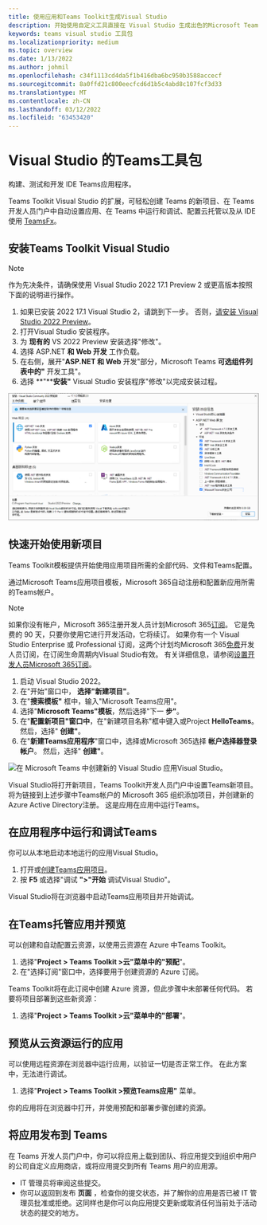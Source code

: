 ```yaml
---
title: 使用应用和Teams Toolkit生成Visual Studio
description: 开始使用自定义工具直接在 Visual Studio 生成出色的Microsoft Teams Toolkit。 了解如何在开发人员门户Visual Studio应用、验证应用，以及从开发人员门户Visual Studio应用。
keywords: teams visual studio 工具包
ms.localizationpriority: medium
ms.topic: overview
ms.date: 1/13/2022
ms.author: johmil
ms.openlocfilehash: c34f1113cd4da5f1b416dba6bc950b3588accecf
ms.sourcegitcommit: 8a0ffd21c800eecfcd6d1b5c4abd8c107fcf3d33
ms.translationtype: MT
ms.contentlocale: zh-CN
ms.lasthandoff: 03/12/2022
ms.locfileid: "63453420"
---
```

# <a name="teams-toolkit-for-visual-studio"></a>Visual Studio 的Teams工具包

构建、测试和开发 IDE Teams应用程序。

Teams Toolkit Visual Studio 的扩展，可轻松创建 Teams 的新项目、在 Teams 开发人员门户中自动设置应用、在 Teams 中运行和调试、配置云托管以及从 IDE 使用 [TeamsFx](https://github.com/OfficeDev/teamsfx)。

## <a name="install-teams-toolkit-for-visual-studio"></a>安装Teams Toolkit Visual Studio

>[!NOTE]
> 作为先决条件，请确保使用 Visual Studio 2022 17.1 Preview 2 或更高版本按照下面的说明进行操作。

1. 如果已安装 2022 17.1 Visual Studio 2，请跳到下一步。 否则，[请安装 Visual Studio 2022 Preview](https://visualstudio.microsoft.com/vs/preview/)。
2. 打开Visual Studio 安装程序。
3. 为 **现有的** VS 2022 Preview 安装选择"修改"。
4. 选择 ASP.NET **和 Web 开发** 工作负载。
5. 在右侧，展开"**ASP.NET 和 Web** 开发"部分，Microsoft Teams **可选组件列表中的"** 开发工具"。
6. 选择 **"****安装"** Visual Studio 安装程序"修改"以完成安装过程。

![选择Microsoft Teams安装程序.Visual Studio中的) 工具。](images/teams-development-tools-vs-installer.png)

## <a name="get-started-quickly-with-a-new-project"></a>快速开始使用新项目

Teams Toolkit模板提供开始使用应用项目所需的全部代码、文件和Teams配置。

通过Microsoft Teams应用项目模板，Microsoft 365自动注册和配置新应用所需的Teams帐户。

> [!NOTE]
> 如果你没有帐户，Microsoft 365注册开发人员计划Microsoft 365[订阅](https://developer.microsoft.com/microsoft-365/dev-program)。 它是免费的 90 天，只要你使用它进行开发活动，它将续订。 如果你有一个 Visual Studio Enterprise 或 Professional 订阅，这两个计划均Microsoft 365[免费](https://aka.ms/MyVisualStudioBenefits)开发人员订阅，在订阅生命周期内Visual Studio有效。 有关详细信息，请参阅[设置开发人员Microsoft 365订阅](/office/developer-program/office-365-developer-program-get-started)。

1. 启动 Visual Studio 2022。
1. 在"开始"窗口中， **选择"新建项目"**。
1. 在"**搜索模板"** 框中，输入"Microsoft Teams应用"。
1. 选择"**Microsoft Teams"模板**，然后选择"下一 **步"**。
1. 在"**配置新项目"窗口中**，在"新建项目名称"框中键入或Project **HelloTeams**。 然后，选择" **创建"**。
1. 在"**新建Teams应用程序**"窗口中，选择或Microsoft 365选择 **帐户选择器登录帐户**。 然后，选择" **创建"**。

![在 Microsoft Teams 中创建新的 Visual Studio 应用Visual Studio。](images/teams-toolkit-vs-new-project.png)

Visual Studio将打开新项目，Teams Toolkit开发人员门户中设置Teams新项目。 将为链接到上述步骤中Teams帐户的 Microsoft 365 组织添加项目，并创建新的Azure Active Directory注册。 这是应用在应用中运行Teams。

## <a name="run-and-debug-your-app-in-teams"></a>在应用程序中运行和调试Teams

你可以从本地启动本地运行的应用Visual Studio。

1. 打开或[创建Teams应用项目](#get-started-quickly-with-a-new-project)。
2. 按 **F5** 或选择"调试 **">"开始** 调试Visual Studio"。

Visual Studio将在浏览器中启动Teams应用项目并开始调试。

## <a name="host-your-teams-app-in-the-cloud-and-preview-it"></a>在Teams托管应用并预览

可以创建和自动配置云资源，以使用云资源在 Azure 中Teams Toolkit。

1. 选择"**Project > Teams Toolkit >云"菜单中的"预配**"。
2. 在"选择订阅"窗口中，选择要用于创建资源的 Azure 订阅。

Teams Toolkit将在此订阅中创建 Azure 资源，但此步骤中未部署任何代码。 若要将项目部署到这些新资源：

1. 选择"**Project > Teams Toolkit >云"菜单中的"部署**"。

## <a name="preview-your-app-running-from-cloud-resources"></a>预览从云资源运行的应用

可以使用远程资源在浏览器中运行应用，以验证一切是否正常工作。 在此方案中，无法进行调试。

1. 选择"**Project > Teams Toolkit >预览Teams应用"** 菜单。

你的应用将在浏览器中打开，并使用预配和部署步骤创建的资源。

## <a name="publish-your-app-to-teams"></a>将应用发布到 Teams

在 Teams [](https://dev.teams.microsoft.com/home)开发人员门户中，你可以将应用上载到团队、将应用提交到组织中用户的公司自定义应用商店，或将应用提交到所有 Teams 用户的应用源。

- IT 管理员将审阅这些提交。
- 你可以返回到发布 **页面** ，检查你的提交状态，并了解你的应用是否已被 IT 管理员批准或拒绝。这同样也是你可以向应用提交更新或取消任何当前处于活动状态的提交的地方。
